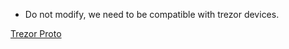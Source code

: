 - Do not modify, we need to be compatible with trezor devices.

[Trezor Proto](https://github.com/trezor/trezor-firmware/tree/master/common/protob)
